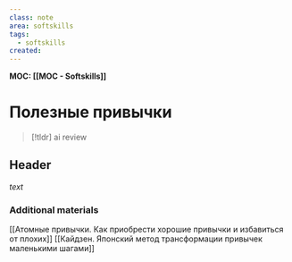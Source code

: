 ```yaml
---
class: note
area: softskills
tags:
  - softskills
created:
---
```

**MOC: [[MOC - Softskills]]**

# Полезные привычки

> [!tldr] ai review
> 

## Header

*text*

### Additional materials

[[Атомные привычки. Как приобрести хорошие привычки и избавиться от плохих]]
[[Кайдзен. Японский метод трансформации привычек маленькими шагами]]
